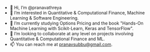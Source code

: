 - 👋 Hi, I’m @pranavathreya
- 👀 I’m interested in Quantitative & Computational Finance, Machine Learning & Software Engineering.
- 🌱 I’m currently studying Options Pricing and the book "Hands-On Machine Learning with Scikit-Learn, Keras and TensorFlow".
- 💞️ I’m looking to collaborate at any level on projects involving Quantitative & Computational Finance and ML.
- 📫 You can reach me at pranavsubbu@gmail.com.

<!---
pranavathreya/pranavathreya is a ✨ special ✨ repository because its `README.md` (this file) appears on your GitHub profile.
You can click the Preview link to take a look at your changes.
--->

